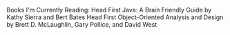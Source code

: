 Books I'm Currently Reading:
Head First Java: A Brain Friendly Guide by Kathy Sierra and Bert Bates
Head First Object-Oriented Analysis and Design by Brett D. McLaughlin, Gary Pollice, and David West
  
